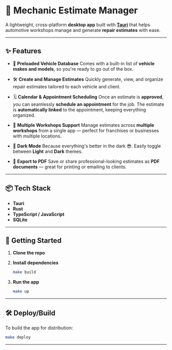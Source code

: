 # 🔧 Mechanic Estimate Manager

A lightweight, cross-platform **desktop app** built with **[Tauri](https://tauri.app/)** that helps automotive workshops manage and generate **repair estimates** with ease.

---

## ✨ Features

- 🚗 **Preloaded Vehicle Database**
  Comes with a built-in list of **vehicle makes and models**, so you're ready to go out of the box.

- 🛠️ **Create and Manage Estimates**
  Quickly generate, view, and organize repair estimates tailored to each vehicle and client.

- 🗓️ **Calendar & Appointment Scheduling**
  Once an estimate is **approved**, you can seamlessly **schedule an appointment** for the job. The estimate is **automatically linked** to the appointment, keeping everything organized.

- 🏢 **Multiple Workshops Support**
  Manage estimates across **multiple workshops** from a single app — perfect for franchises or businesses with multiple locations.

- 🖤 **Dark Mode**
  Because everything's better in the dark 😎. Easily toggle between **Light** and **Dark** themes.

- 📄 **Export to PDF**
  Save or share professional-looking estimates as **PDF documents** — great for printing or emailing to clients.

---

## 📦 Tech Stack

- **Tauri**
- **Rust**
- **TypeScript / JavaScript**
- **SQLite**

---

## 🚀 Getting Started

1. **Clone the repo**

2. **Install dependencies**

   ```bash
   make build
   ```

3. **Run the app**

   ```bash
   make up
   ```

---

## 🛠️ Deploy/Build

To build the app for distribution:

```bash
make deploy
```

---
